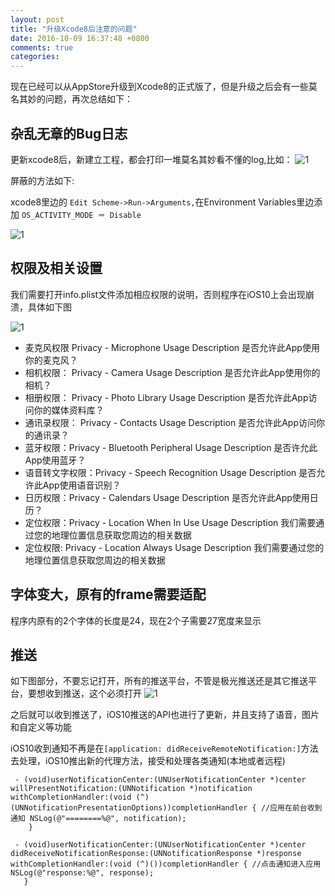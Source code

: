 ```yaml
---
layout: post
title: "升级Xcode8后注意的问题"
date: 2016-10-09 16:37:48 +0800
comments: true
categories: 
---
```


现在已经可以从AppStore升级到Xcode8的正式版了，但是升级之后会有一些莫名其妙的问题，再次总结如下：

## 杂乱无章的Bug日志

更新xcode8后，新建立工程，都会打印一堆莫名其妙看不懂的log,比如：
![1](http://7xkxhx.com1.z0.glb.clouddn.com/QQ20161009-0.png)

屏蔽的方法如下:

xcode8里边的 `Edit Scheme->Run->Arguments,`在Environment Variables里边添加 `OS_ACTIVITY_MODE ＝ Disable`

![1](http://7xkxhx.com1.z0.glb.clouddn.com/707724-e81adf182229475f.png)



## 权限及相关设置
我们需要打开info.plist文件添加相应权限的说明，否则程序在iOS10上会出现崩溃，具体如下图

![1](http://7xkxhx.com1.z0.glb.clouddn.com/707724-d118ca12029c78ab.png)

* 麦克风权限 Privacy - Microphone Usage Description 是否允许此App使用你的麦克风？
* 相机权限： Privacy - Camera Usage Description 是否允许此App使用你的相机？
* 相册权限： Privacy - Photo Library Usage Description 是否允许此App访问你的媒体资料库？
* 通讯录权限： Privacy - Contacts Usage Description 是否允许此App访问你的通讯录？
* 蓝牙权限：Privacy - Bluetooth Peripheral Usage Description 是否许允此App使用蓝牙？
* 语音转文字权限：Privacy - Speech Recognition Usage Description 是否允许此App使用语音识别？
* 日历权限：Privacy - Calendars Usage Description 是否允许此App使用日历？
* 定位权限：Privacy - Location When In Use Usage Description 我们需要通过您的地理位置信息获取您周边的相关数据
* 定位权限: Privacy - Location Always Usage Description 我们需要通过您的地理位置信息获取您周边的相关数据

## 字体变大，原有的frame需要适配
程序内原有的2个字体的长度是24，现在2个子需要27宽度来显示

## 推送
如下图部分，不要忘记打开，所有的推送平台，不管是极光推送还是其它推送平台，要想收到推送，这个必须打开
![1](http://7xkxhx.com1.z0.glb.clouddn.com/QQ20161009-1.png)

之后就可以收到推送了，iOS10推送的API也进行了更新，并且支持了语音，图片和自定义等功能

iOS10收到通知不再是在`[application: didReceiveRemoteNotification:]`方法去处理，iOS10推出新的代理方法，接受和处理各类通知(本地或者远程)

```
 - (void)userNotificationCenter:(UNUserNotificationCenter *)center willPresentNotification:(UNNotification *)notification withCompletionHandler:(void (^)(UNNotificationPresentationOptions))completionHandler { //应用在前台收到通知 NSLog(@"========%@", notification);
    }
    
 - (void)userNotificationCenter:(UNUserNotificationCenter *)center didReceiveNotificationResponse:(UNNotificationResponse *)response withCompletionHandler:(void (^)())completionHandler { //点击通知进入应用 NSLog(@"response:%@", response);
   }

```

